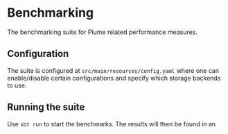 # Benchmarking

The benchmarking suite for Plume related performance measures.

## Configuration

The suite is configured at `src/main/resources/config.yaml` where one can enable/disable
certain configurations and specify which storage backends to use.

## Running the suite

Use `sbt run` to start the benchmarks. The results will then be found in an 

